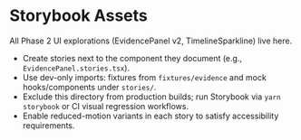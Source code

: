 # Storybook Assets

All Phase 2 UI explorations (EvidencePanel v2, TimelineSparkline) live here.

- Create stories next to the component they document (e.g., `EvidencePanel.stories.tsx`).
- Use dev-only imports: fixtures from `fixtures/evidence` and mock hooks/components under `stories/`.
- Exclude this directory from production builds; run Storybook via `yarn storybook` or CI visual regression workflows.
- Enable reduced-motion variants in each story to satisfy accessibility requirements.
